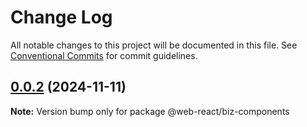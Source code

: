 # Change Log

All notable changes to this project will be documented in this file.
See [Conventional Commits](https://conventionalcommits.org) for commit guidelines.

## [0.0.2](https://github.com/weidyg/web-react/compare/@web-react/biz-components@0.0.2...@web-react/biz-components@0.0.2) (2024-11-11)

**Note:** Version bump only for package @web-react/biz-components
